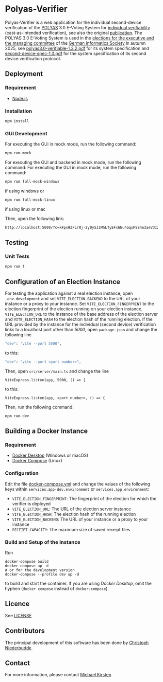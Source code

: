 # Polyas-Verifier

Polyas-Verifier is a web application for the individual second-device verification of the [POLYAS](https://www.polyas.com/) 3.0 E-Voting System
for [individual verifiability](https://gi.de/wahlen/verifikation-der-gi-wahlen-tools-gesucht) (cast-as-intended verification), see also the original
[publication](https://publikationen.bibliothek.kit.edu/1000117999).
The POLYAS 3.0 E-Voting System is used in the [elections for the executive and the managing committee](https://gi.de/wahlen/) of the
[German Informatics Society](https://gi.de/) in autumn 2025, see [polyas3.0-verifiable-1.3.2.pdf](doc/polyas3.0-verifiable-1.3.2.pdf)
for its system specification and [second-device-spec-1.0.pdf](doc/second-device-spec-1.0.pdf) for the system specification
of its second device verification protocol.

## Deployment
### Requirement
* [Node.js](https://nodejs.org/en)

### Installation
```bash
npm install
```

### GUI Development
For executing the GUI in mock mode, run the following command:
```bash
npm run mock
```

For executing the GUI and backend in mock mode, run the following command:
For executing the GUI in mock mode, run the following command:
```bash
npm run full-mock-windows
```
if using windows or 
```bash
npm run full-mock-linux
```
if using linux or mac

Then, open the following link:
```bash
http://localhost:5000/?c=kFpsHZFLr8j-2yDySJzMhLTyEFx6Nu4oqxFSE4oIaeV3IZRlF0987AlWeCQC4AHpznYchLE_gI3nwXmS&vid=voter24&nonce=cd02cad970d6b5659e097d09545c605518d4061cf3751c5a19ffc298193d62f2
```

## Testing
### Unit Tests
```bash
npm run t
```

## Configuration of an Election Instance
For testing the application against a real election instance, open ``.env.development`` and set ``VITE_ELECTION_BACKEND`` to the URL of your instance or a proxy to your instance.
Set ``VITE_ELECTION_FINGERPRINT`` to the election fingerprint of the election running on your election instance, ``VITE_ELECTION_URL`` to the instance of the base address of the election server and ``VITE_ELECTION_HASH`` to the election hash of the running election.
If the URL provided by the instance for the individual (second device) verification links to a localhost port other than *5000*, open ``package.json`` and change the following line
```bash
"dev": "vite --port 5000",
```
to this:
```bash
"dev": "vite --port <port number>",
```
Then, open ``src/server/main.ts`` and change the line
```
ViteExpress.listen(app, 5000, () => {
```
to this:
```
ViteExpress.listen(app, <port number>, () => {
```
Then, run the following command:
```bash
npm run dev
```

## Building a Docker Instance
### Requirement
* [Docker Desktop](https://www.docker.com/products/docker-desktop/) (Windows or macOS)
* [Docker Compose](https://github.com/docker/compose) (Linux)

### Configuration
Edit the file [docker-compose.yml](docker-compose.yml) and change the values of the following keys within ``services.app-dev.environment`` or ``services.app.environment``:
* ``VITE_ELECTION_FINGERPRINT``: The fingerprint of the election for which the verifier is deployed
* ``VITE_ELECTION_URL``: The URL of the election server instance
* ``VITE_ELECTION_HASH``: The election hash of the running election
* ``VITE_ELECTION_BACKEND``: The URL of your instance or a proxy to your instance
* ``RECEIPT_CAPACITY``: The maximum size of saved receipt files

### Build and Setup of the Instance
Run
```
docker-compose build
docker-compose up -d
# or for the development version
docker-compose --profile dev up -d
```
to build and start the container.
If you are using *Docker Desktop*, omit the hyphen (``docker compose`` instead of ``docker-compose``).

## Licence
See [LICENSE](LICENSE)

## Contributors
The principal development of this software has been done by [Christoph Niederbudde](mailto:udqps@student.kit.edu).

## Contact
For more information, please contact [Michael Kirsten](https://www.tcs.ifi.lmu.de/mitarbeiter/michael-kirsten_de.html).
